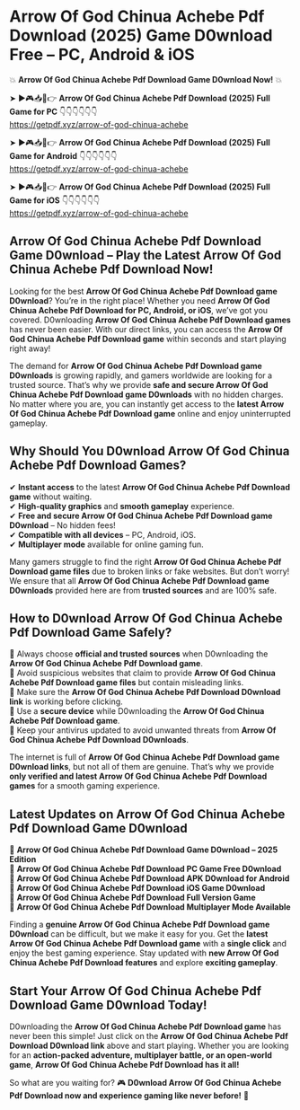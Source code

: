 # Arrow Of God Chinua Achebe Pdf Download (2025) Game D0wnload Free – PC, Android & iOS

💥 **Arrow Of God Chinua Achebe Pdf Download Game D0wnload Now!** 💥  

➤ ►🎮📥📱👉 **Arrow Of God Chinua Achebe Pdf Download (2025) Full Game for PC** 👇👇👇👇👇👇  
https://getpdf.xyz/arrow-of-god-chinua-achebe  

➤ ►🎮📥📱👉 **Arrow Of God Chinua Achebe Pdf Download (2025) Full Game for Android** 👇👇👇👇👇👇  
https://getpdf.xyz/arrow-of-god-chinua-achebe  

➤ ►🎮📥📱👉 **Arrow Of God Chinua Achebe Pdf Download (2025) Full Game for iOS** 👇👇👇👇👇👇  
https://getpdf.xyz/arrow-of-god-chinua-achebe  

## Arrow Of God Chinua Achebe Pdf Download Game D0wnload – Play the Latest Arrow Of God Chinua Achebe Pdf Download Now!

Looking for the best **Arrow Of God Chinua Achebe Pdf Download game D0wnload**? You’re in the right place! Whether you need **Arrow Of God Chinua Achebe Pdf Download for PC, Android, or iOS**, we’ve got you covered. D0wnloading **Arrow Of God Chinua Achebe Pdf Download games** has never been easier. With our direct links, you can access the **Arrow Of God Chinua Achebe Pdf Download game** within seconds and start playing right away!  

The demand for **Arrow Of God Chinua Achebe Pdf Download game D0wnloads** is growing rapidly, and gamers worldwide are looking for a trusted source. That’s why we provide **safe and secure Arrow Of God Chinua Achebe Pdf Download game D0wnloads** with no hidden charges. No matter where you are, you can instantly get access to the **latest Arrow Of God Chinua Achebe Pdf Download game** online and enjoy uninterrupted gameplay.  

## **Why Should You D0wnload Arrow Of God Chinua Achebe Pdf Download Games?**  

✔ **Instant access** to the latest **Arrow Of God Chinua Achebe Pdf Download game** without waiting.  
✔ **High-quality graphics** and **smooth gameplay** experience.  
✔ **Free and secure Arrow Of God Chinua Achebe Pdf Download game D0wnload** – No hidden fees!  
✔ **Compatible with all devices** – PC, Android, iOS.  
✔ **Multiplayer mode** available for online gaming fun.  

Many gamers struggle to find the right **Arrow Of God Chinua Achebe Pdf Download game files** due to broken links or fake websites. But don’t worry! We ensure that all **Arrow Of God Chinua Achebe Pdf Download game D0wnloads** provided here are from **trusted sources** and are 100% safe.  

## **How to D0wnload Arrow Of God Chinua Achebe Pdf Download Game Safely?**  

📌 Always choose **official and trusted sources** when D0wnloading the **Arrow Of God Chinua Achebe Pdf Download game**.  
📌 Avoid suspicious websites that claim to provide **Arrow Of God Chinua Achebe Pdf Download game files** but contain misleading links.  
📌 Make sure the **Arrow Of God Chinua Achebe Pdf Download D0wnload link** is working before clicking.  
📌 Use a **secure device** while D0wnloading the **Arrow Of God Chinua Achebe Pdf Download game**.  
📌 Keep your antivirus updated to avoid unwanted threats from **Arrow Of God Chinua Achebe Pdf Download D0wnloads**.  

The internet is full of **Arrow Of God Chinua Achebe Pdf Download game D0wnload links**, but not all of them are genuine. That’s why we provide **only verified and latest Arrow Of God Chinua Achebe Pdf Download games** for a smooth gaming experience.  

## **Latest Updates on Arrow Of God Chinua Achebe Pdf Download Game D0wnload**  

🔹 **Arrow Of God Chinua Achebe Pdf Download Game D0wnload – 2025 Edition**  
🔹 **Arrow Of God Chinua Achebe Pdf Download PC Game Free D0wnload**  
🔹 **Arrow Of God Chinua Achebe Pdf Download APK D0wnload for Android**  
🔹 **Arrow Of God Chinua Achebe Pdf Download iOS Game D0wnload**  
🔹 **Arrow Of God Chinua Achebe Pdf Download Full Version Game**  
🔹 **Arrow Of God Chinua Achebe Pdf Download Multiplayer Mode Available**  

Finding a **genuine Arrow Of God Chinua Achebe Pdf Download game D0wnload** can be difficult, but we make it easy for you. Get the **latest Arrow Of God Chinua Achebe Pdf Download game** with a **single click** and enjoy the best gaming experience. Stay updated with **new Arrow Of God Chinua Achebe Pdf Download features** and explore **exciting gameplay**.  

## **Start Your Arrow Of God Chinua Achebe Pdf Download Game D0wnload Today!**  

D0wnloading the **Arrow Of God Chinua Achebe Pdf Download game** has never been this simple! Just click on the **Arrow Of God Chinua Achebe Pdf Download D0wnload link** above and start playing. Whether you are looking for an **action-packed adventure, multiplayer battle, or an open-world game**, **Arrow Of God Chinua Achebe Pdf Download has it all!**  

So what are you waiting for? 🎮 **D0wnload Arrow Of God Chinua Achebe Pdf Download now and experience gaming like never before!** 🚀  